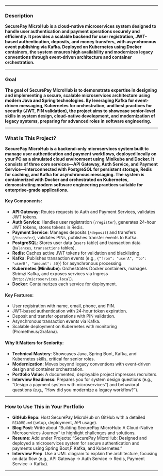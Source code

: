 
---

### **Description**
**SecurePay MicroHub is a cloud-native microservices system designed to handle user authentication and payment operations securely and efficiently. It provides a scalable backend for user registration, JWT-based authentication, deposits, and money transfers, with asynchronous event publishing via Kafka. Deployed on Kubernetes using Docker containers, the system ensures high availability and modernizes legacy conventions through event-driven architecture and container orchestration.**

---

### **Goal**
**The goal of SecurePay MicroHub is to demonstrate expertise in designing and implementing a secure, scalable microservices architecture using modern Java and Spring technologies. By leveraging Kafka for event-driven messaging, Kubernetes for orchestration, and best practices for security (JWT, PIN validation), the project aims to showcase senior-level skills in system design, cloud-native development, and modernization of legacy systems, preparing for advanced roles in software engineering.**

---

### **What is This Project?**
**SecurePay MicroHub is a backend-only microservices system built to manage user authentication and payment workflows, deployed locally on your PC as a simulated cloud environment using Minikube and Docker. It consists of three core services—API Gateway, Auth Service, and Payment Service—interconnected with PostgreSQL for persistent storage, Redis for caching, and Kafka for asynchronous messaging. The system is containerized with Docker and orchestrated on Kubernetes, demonstrating modern software engineering practices suitable for enterprise-grade applications.**

#### **Key Components**:
- **API Gateway**: Routes requests to Auth and Payment Services, validates JWT tokens.
- **Auth Service**: Handles user registration (`/register`), generates 24-hour JWT tokens, stores tokens in Redis.
- **Payment Service**: Manages deposits (`/deposit`) and transfers (`/transfer`), validates PINs, publishes transfer events to Kafka.
- **PostgreSQL**: Stores user data (`users` table) and transaction data (`balances`, `transactions` tables).
- **Redis**: Caches active JWT tokens for validation and blacklisting.
- **Kafka**: Publishes transaction events (e.g., `{"from": "userA", "to": "userB", "amount": 50}`) for asynchronous processing.
- **Kubernetes (Minikube)**: Orchestrates Docker containers, manages Strimzi Kafka, and exposes services via Ingress (`http://microservices.local`).
- **Docker**: Containerizes each service for deployment.

#### **Key Features**:
- User registration with name, email, phone, and PIN.
- JWT-based authentication with 24-hour token expiration.
- Deposit and transfer operations with PIN validation.
- Asynchronous transaction events via Kafka.
- Scalable deployment on Kubernetes with monitoring (Prometheus/Grafana).

#### **Why It Matters for Seniority**:
- **Technical Mastery**: Showcases Java, Spring Boot, Kafka, and Kubernetes skills, critical for senior roles.
- **Modernization**: Moves beyond legacy conventions with event-driven design and container orchestration.
- **Portfolio Value**: A documented, deployable project impresses recruiters.
- **Interview Readiness**: Prepares you for system design questions (e.g., “Design a payment system with microservices”) and behavioral questions (e.g., “How did you modernize a legacy workflow?”).

---

### **How to Use This in Your Portfolio**
- **GitHub Repo**: Host SecurePay MicroHub on GitHub with a detailed `README.md` (setup, deployment, API usage).
- **Blog Post**: Write about “Building SecurePay MicroHub: A Cloud-Native Microservices Journey” to highlight challenges and solutions.
- **Resume**: Add under Projects: “SecurePay MicroHub: Designed and deployed a microservices system for secure authentication and payments using Spring Boot,F Kafka, and Kubernetes.”
- **Interview Prep**: Use a UML diagram to explain the architecture, focusing on data flow (e.g., API Gateway → Auth Service → Redis, Payment Service → Kafka).

---
